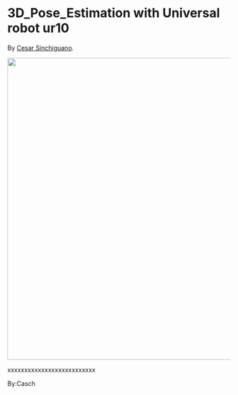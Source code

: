 # 3D_Pose_Estimation with Universal robot ur10
By [Cesar Sinchiguano](https://github.com/Sinchiguano).

<p align="center">
<img src="https://github.com/Sinchiguano/3D_Pose_Estimation_YuMiArm_ABB/blob/master/tmp/yumi.gif", width="680">
</p>



xxxxxxxxxxxxxxxxxxxxxxxxxx





By:Casch
